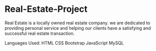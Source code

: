 # Real-Estate-Project

Real Estate is a locally owned real estate company. we are dedicated to providing personal service and helping our clients have a satisfying and successful real estate transaction.

Languages Used:
HTML
CSS
Bootstrap
JavaScript
MySQL
